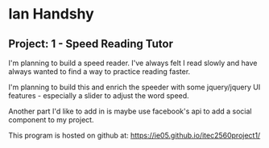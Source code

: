 # Ian Handshy

## Project: 1 - Speed Reading Tutor

I'm planning to build a speed reader. I've always felt I read slowly and have always wanted to find a way to practice reading faster.

I'm planning to build this and enrich the speeder with some jquery/jquery UI features - especially a slider to adjust the word speed.

Another part I'd like to add in is maybe use facebook's api to add a social component to my project.

This program is hosted on github at: https://ie05.github.io/itec2560project1/
